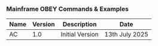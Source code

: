 ### Mainframe OBEY Commands & Examples

| Name | Version | Description | Date |
| ----------- | ----------- | ----------- | ----------- |
| AC | 1.0 | Initial Version | 13th July 2025 |

